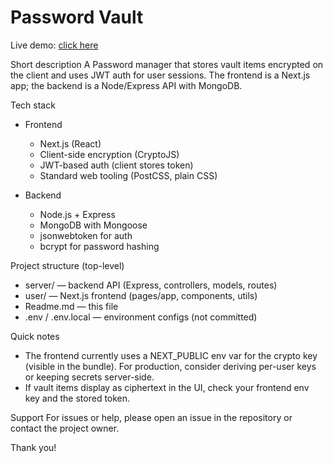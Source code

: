 # Password Vault

Live demo: [click here](https://password-vault-gamma-opal.vercel.app/)

Short description
A Password manager that stores vault items encrypted on the client and uses JWT auth for user sessions. The frontend is a Next.js app; the backend is a Node/Express API with MongoDB.

Tech stack

- Frontend
  - Next.js (React)
  - Client-side encryption (CryptoJS)
  - JWT-based auth (client stores token)
  - Standard web tooling (PostCSS, plain CSS)

- Backend
  - Node.js + Express
  - MongoDB with Mongoose
  - jsonwebtoken for auth
  - bcrypt for password hashing

Project structure (top-level)
- server/        — backend API (Express, controllers, models, routes)
- user/          — Next.js frontend (pages/app, components, utils)
- Readme.md      — this file
- .env / .env.local — environment configs (not committed)

Quick notes
- The frontend currently uses a NEXT_PUBLIC env var for the crypto key (visible in the bundle). For production, consider deriving per-user keys or keeping secrets server-side.
- If vault items display as ciphertext in the UI, check your frontend env key and the stored token.

Support
For issues or help, please open an issue in the repository or contact the project owner.

Thank you!
